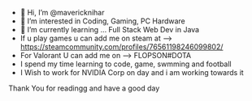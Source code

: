 - 👋 Hi, I’m @mavericknihar
- 👀 I’m interested in Coding, Gaming, PC Hardware 
- 🌱 I’m currently learning ... Full Stack Web Dev in Java
- If u play games u can add me on steam at --> https://steamcommunity.com/profiles/76561198246099802/ 
- For Valorant U can add me on --> FLOPSON#DOTA
- I spend my time learning to code, game, swmming and football
- I Wish to work for NVIDIA Corp on day and i am working towards it 

Thank You for readingg and have a good day
